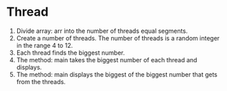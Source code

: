 # Thread
1. Divide array: arr into the number of threads equal segments. <br>
2. Create a number of threads. The number of threads is a random integer in the range 4 to 12. <br>
3. Each thread finds the biggest number. <br>
4. The method: main takes the biggest number of each thread and displays. <br>
5. The method: main displays the biggest of the biggest number that gets from the threads. <br>
